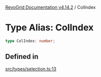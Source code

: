 [RevoGrid Documentation v4.14.2](README.md) / ColIndex

# Type Alias: ColIndex

```ts
type ColIndex: number;
```

## Defined in

[src/types/selection.ts:13](https://github.com/revolist/revogrid/blob/29f379095274a66a187c28b49fe0e1fb4170d3ea/src/types/selection.ts#L13)
